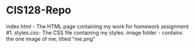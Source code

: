 # CIS128-Repo

index.html - The HTML page containing my work for homework assignment #1.
styles.css- The CSS file containing my styles.
image folder - contains the one image of me, titled "me.png"

